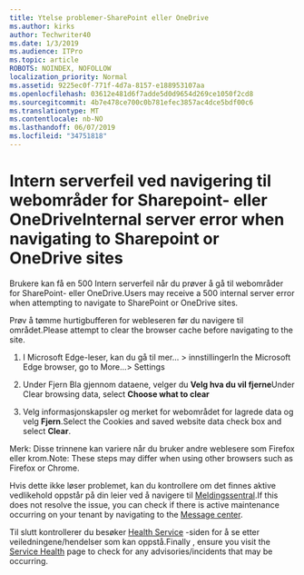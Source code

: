 ```yaml
---
title: Ytelse problemer-SharePoint eller OneDrive
ms.author: kirks
author: Techwriter40
ms.date: 1/3/2019
ms.audience: ITPro
ms.topic: article
ROBOTS: NOINDEX, NOFOLLOW
localization_priority: Normal
ms.assetid: 9225ec0f-771f-4d7a-8157-e188953107aa
ms.openlocfilehash: 03612e481d6f7adde5d0d9654d269ce1050f2cd8
ms.sourcegitcommit: 4b7e478ce700c0b781efec3857ac4dce5bdf00c6
ms.translationtype: MT
ms.contentlocale: nb-NO
ms.lasthandoff: 06/07/2019
ms.locfileid: "34751818"
---
```

# <a name="internal-server-error-when-navigating-to-sharepoint-or-onedrive-sites"></a><span data-ttu-id="414fb-102">Intern serverfeil ved navigering til webområder for Sharepoint- eller OneDrive</span><span class="sxs-lookup"><span data-stu-id="414fb-102">Internal server error when navigating to Sharepoint or OneDrive sites</span></span>

<span data-ttu-id="414fb-103">Brukere kan få en 500 Intern serverfeil når du prøver å gå til webområder for SharePoint- eller OneDrive.</span><span class="sxs-lookup"><span data-stu-id="414fb-103">Users may receive a 500 internal server error when attempting to navigate to SharePoint or OneDrive sites.</span></span> 

<span data-ttu-id="414fb-104">Prøv å tømme hurtigbufferen for webleseren før du navigere til området.</span><span class="sxs-lookup"><span data-stu-id="414fb-104">Please attempt to clear the browser cache before navigating to the site.</span></span>


1. <span data-ttu-id="414fb-105">I Microsoft Edge-leser, kan du gå til mer... > innstillinger</span><span class="sxs-lookup"><span data-stu-id="414fb-105">In the Microsoft Edge browser, go to More...> Settings</span></span>

2. <span data-ttu-id="414fb-106">Under Fjern Bla gjennom dataene, velger du **Velg hva du vil fjerne**</span><span class="sxs-lookup"><span data-stu-id="414fb-106">Under Clear browsing data, select **Choose what to clear**</span></span>

3. <span data-ttu-id="414fb-107">Velg informasjonskapsler og merket for webområdet for lagrede data og velg **Fjern**.</span><span class="sxs-lookup"><span data-stu-id="414fb-107">Select the Cookies and saved website data check box and select **Clear**.</span></span>

<span data-ttu-id="414fb-108">Merk: Disse trinnene kan variere når du bruker andre weblesere som Firefox eller krom.</span><span class="sxs-lookup"><span data-stu-id="414fb-108">Note: These steps may differ when using other browsers such as Firefox or Chrome.</span></span>

<span data-ttu-id="414fb-109">Hvis dette ikke løser problemet, kan du kontrollere om det finnes aktive vedlikehold oppstår på din leier ved å navigere til [Meldingssentral](https://portal.office.com/adminportal/home#/MessageCenter).</span><span class="sxs-lookup"><span data-stu-id="414fb-109">If this does not resolve the issue, you can check if there is active maintenance occurring on your tenant by navigating to the [Message center](https://portal.office.com/adminportal/home#/MessageCenter).</span></span>

<span data-ttu-id="414fb-110">Til slutt kontrollerer du besøker [Health Service](https://portal.office.com/adminportal/home#/servicehealth) -siden for å se etter veiledningene/hendelser som kan oppstå.</span><span class="sxs-lookup"><span data-stu-id="414fb-110">Finally , ensure you visit the [Service Health](https://portal.office.com/adminportal/home#/servicehealth) page to check for any advisories/incidents that may be occurring.</span></span>

